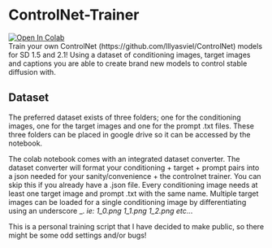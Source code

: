 # ControlNet-Trainer
<a target="_blank" href="https://colab.research.google.com/github/diontimmer/ControlNet-Trainer/blob/main/ControlNet_Trainer.ipynb">
  <img src="https://colab.research.google.com/assets/colab-badge.svg" alt="Open In Colab"/>
</a><br>
Train your own ControlNet (https://github.com/lllyasviel/ControlNet) models for SD 1.5 and 2.1! Using a dataset of conditioning images, target images and captions you are able to create brand new models to control stable diffusion with.

## Dataset
The preferred dataset exists of three folders; one for the conditioning images, one for the target images and one for the prompt .txt files. These three folders can be placed in google drive so it can be accessed by the notebook.

The colab notebook comes with an integrated dataset converter. The dataset converter will format your conditioning + target + prompt pairs into a json needed for your sanity/convenience + the controlnet trainer. You can skip this if you already have a .json file. Every conditioning image needs at least one target image and prompt .txt with the same name. Multiple target images can be loaded for a single conditioning image by differentiating using an underscore _. *ie: 1_0.png 1_1.png 1_2.png etc..*.

This is a personal training script that I have decided to make public, so there might be some odd settings and/or bugs!



